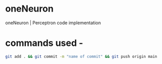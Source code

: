 # oneNeuron
oneNeuron | Perceptron code implementation


# commands used -

```bash
git add . && git commit -m "name of commit" && git push origin main
```